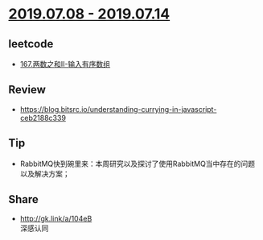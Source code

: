# [2019.07.08 - 2019.07.14](https://github.com/vjudge/ARTS/blob/master/2019/第0013周.md)

## leetcode
* [167.两数之和II-输入有序数组](https://github.com/vjudge/leetcode/tree/master/167.两数之和II-输入有序数组)

## Review
* https://blog.bitsrc.io/understanding-currying-in-javascript-ceb2188c339

## Tip
* RabbitMQ快到碗里来：本周研究以及探讨了使用RabbitMQ当中存在的问题以及解决方案；

## Share
* http://gk.link/a/104eB  
深感认同
